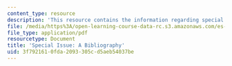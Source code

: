 ```yaml
---
content_type: resource
description: 'This resource contains the information regarding special issue: a bibliography.'
file: /media/https%3A/open-learning-course-data-rc.s3.amazonaws.com/es-291-learning-seminar-experiments-in-education-spring-2003/3f7921610fda2093305cd5aeb54037be_MITES_291S03_biblio_fnl.pdf
file_type: application/pdf
resourcetype: Document
title: 'Special Issue: A Bibliography'
uid: 3f792161-0fda-2093-305c-d5aeb54037be
---
```

